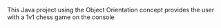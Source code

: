 This Java project using the Object Orientation concept provides the user with a 1v1 chess game on the console
